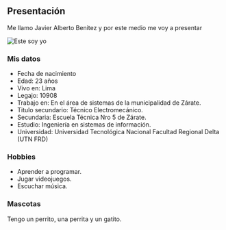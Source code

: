 ## Presentación 

Me llamo Javier Alberto Benitez y por este medio me voy a presentar

![Este soy yo](https://i.imgur.com/YDtrM6M.jpg)

### Mis datos

- Fecha de nacimiento 
- Edad: 23 años
- Vivo en: Lima
- Legajo: 10908
- Trabajo en: En el área de sistemas de la municipalidad de Zárate.
- Titulo secundario: Técnico Electromecánico.
- Secundaria: Escuela Técnica Nro 5 de Zárate.
- Estudio: Ingeniería en sistemas de información.
- Universidad: Universidad Tecnológica Nacional Facultad Regional Delta (UTN FRD)

### Hobbies

- Aprender a programar.
- Jugar videojuegos.
- Escuchar música.

### Mascotas

Tengo un perrito, una perrita y un gatito.


